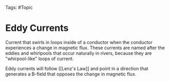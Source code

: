 Tags: #Topic 

# Eddy Currents

Current that swirls in loops inside of a conductor when the conductor experiences a change in magnetic flux. These currents are named after the eddies and whirlpools that occur naturally in rivers, because they are "whirpool-like" loops of current.

Eddy currents will follow [[Lenz's Law]] and point in a direction that generates a B-field that opposes the change in magnetic flux.